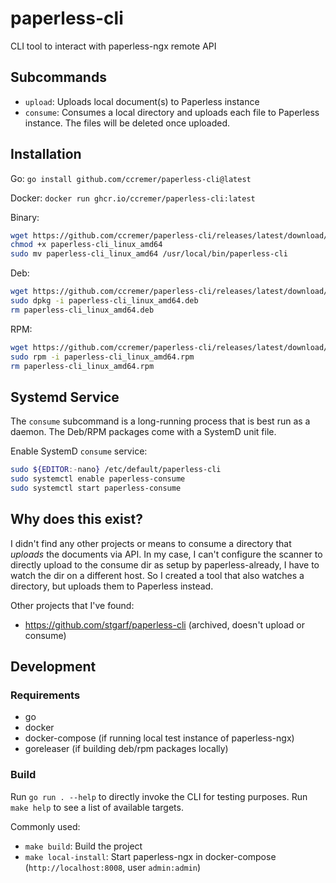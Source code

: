 # paperless-cli

CLI tool to interact with paperless-ngx remote API

## Subcommands

- `upload`: Uploads local document(s) to Paperless instance
- `consume`: Consumes a local directory and uploads each file to Paperless instance. The files will be deleted once uploaded.

## Installation

Go:
`go install github.com/ccremer/paperless-cli@latest`

Docker:
`docker run ghcr.io/ccremer/paperless-cli:latest`

Binary:
```bash
wget https://github.com/ccremer/paperless-cli/releases/latest/download/paperless-cli_linux_amd64
chmod +x paperless-cli_linux_amd64
sudo mv paperless-cli_linux_amd64 /usr/local/bin/paperless-cli
```

Deb:
```bash
wget https://github.com/ccremer/paperless-cli/releases/latest/download/paperless-cli_linux_amd64.deb
sudo dpkg -i paperless-cli_linux_amd64.deb
rm paperless-cli_linux_amd64.deb
```

RPM:
```bash
wget https://github.com/ccremer/paperless-cli/releases/latest/download/paperless-cli_linux_amd64.rpm
sudo rpm -i paperless-cli_linux_amd64.rpm
rm paperless-cli_linux_amd64.rpm
```

## Systemd Service

The `consume` subcommand is a long-running process that is best run as a daemon.
The Deb/RPM packages come with a SystemD unit file.

Enable SystemD `consume` service:
```bash
sudo ${EDITOR:-nano} /etc/default/paperless-cli
sudo systemctl enable paperless-consume
sudo systemctl start paperless-consume
```

## Why does this exist?

I didn't find any other projects or means to consume a directory that _uploads_ the documents via API.
In my case, I can't configure the scanner to directly upload to the consume dir as setup by paperless-already, I have to watch the dir on a different host.
So I created a tool that also watches a directory, but uploads them to Paperless instead.

Other projects that I've found:

- https://github.com/stgarf/paperless-cli (archived, doesn't upload or consume)

## Development

### Requirements

- go
- docker
- docker-compose (if running local test instance of paperless-ngx)
- goreleaser (if building deb/rpm packages locally)

### Build

Run `go run . --help` to directly invoke the CLI for testing purposes.
Run `make help` to see a list of available targets.

Commonly used:

- `make build`: Build the project
- `make local-install`: Start paperless-ngx in docker-compose (`http://localhost:8008`, user `admin:admin`)

